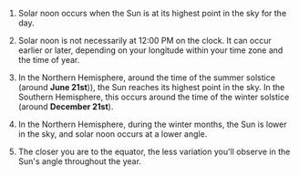 1. Solar noon occurs when the Sun is at its highest point in the sky for the day.
    
2. Solar noon is not necessarily at 12:00 PM on the clock. It can occur earlier or later, depending on your longitude within your time zone and the time of year.
    
3. In the Northern Hemisphere, around the time of the summer solstice (around **June 21st**)), the Sun reaches its highest point in the sky. In the Southern Hemisphere, this occurs around the time of the winter solstice (around **December 21st**).
    
4. In the Northern Hemisphere, during the winter months, the Sun is lower in the sky, and solar noon occurs at a lower angle.
    
5. The closer you are to the equator, the less variation you'll observe in the Sun's angle throughout the year.